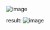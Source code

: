 ![image](https://github.com/user-attachments/assets/b8447356-97e6-4d51-8c80-6a977c7284af)

result:
![image](https://github.com/user-attachments/assets/a122bbcd-de2d-42a0-b42f-0e47e448b991)

